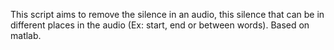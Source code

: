 This script aims to remove the silence in an audio, this silence that
can be in different places in the audio (Ex: start, end or between words).
Based on matlab.